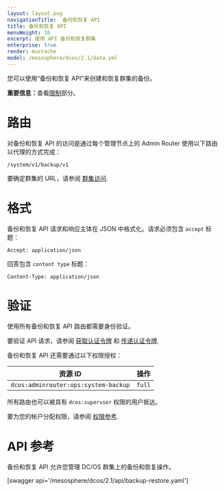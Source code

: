 ```yaml
---
layout: layout.pug
navigationTitle:  备份和恢复 API
title: 备份和恢复 API
menuWeight: 10
excerpt: 使用 API 备份和恢复群集
enterprise: true
render: mustache
model: /mesosphere/dcos/2.1/data.yml
---
```


您可以使用“备份和恢复 API”来创建和恢复群集的备份。

<p class="message--important"><strong>重要信息：</strong>查看<a href="/mesosphere/dcos/latest/administering-clusters/backup-and-restore/#limitations">限制</a>部分。</p>


# 路由

对备份和恢复 API 的访问是通过每个管理节点上的 Admin Router 使用以下路由以代理的方式完成：

```
/system/v1/backup/v1
```

要确定群集的 URL，请参阅 [群集访问](/mesosphere/dcos/cn/latest/api/access/).

# 格式

备份和恢复 API 请求和响应主体在 JSON 中格式化。请求必须包含 `accept` 标题：

```
Accept: application/json
```

回答包含 `content type` 标题：

```
Content-Type: application/json
```

# 验证

使用所有备份和恢复 API 路由都需要身份验证。

要验证 API 请求，请参阅 [获取认证令牌](/mesosphere/dcos/cn/latest/security/ent/iam-api/#obtaining-an-authentication-token) 和 [传递认证令牌](/mesosphere/dcos/cn/latest/security/ent/iam-api/#passing-an-authentication-token).

备份和恢复 API 还需要通过以下权限授权：

| 资源 ID | 操作 |
|-------------|--------|
| `dcos:adminrouter:ops:system-backup` | `full` |

所有路由也可以被具有 `dcos:superuser` 权限的用户抵达。

要为您的帐户分配权限，请参阅 [权限参考](/mesosphere/dcos/cn/latest/security/ent/perms-reference/).


# API 参考

备份和恢复 API 允许您管理 DC/OS 群集上的备份和恢复操作。

[swagger api='/mesosphere/dcos/2.1/api/backup-restore.yaml']

